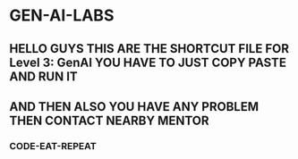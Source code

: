 # GEN-AI-LABS
## HELLO GUYS THIS ARE THE SHORTCUT FILE FOR Level 3: GenAI YOU HAVE TO JUST COPY PASTE AND RUN IT 
## AND THEN ALSO YOU HAVE ANY PROBLEM THEN CONTACT NEARBY MENTOR 
### CODE-EAT-REPEAT

